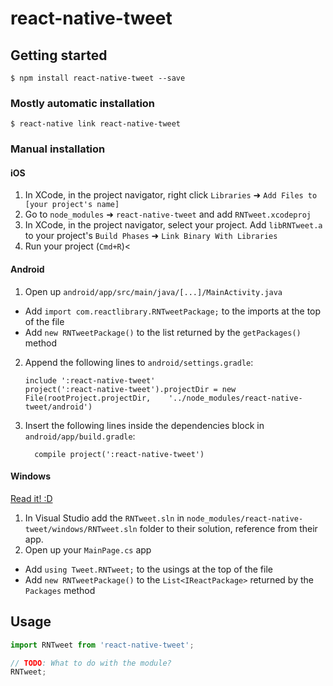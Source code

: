
# react-native-tweet

## Getting started

`$ npm install react-native-tweet --save`

### Mostly automatic installation

`$ react-native link react-native-tweet`

### Manual installation


#### iOS

1. In XCode, in the project navigator, right click `Libraries` ➜ `Add Files to [your project's name]`
2. Go to `node_modules` ➜ `react-native-tweet` and add `RNTweet.xcodeproj`
3. In XCode, in the project navigator, select your project. Add `libRNTweet.a` to your project's `Build Phases` ➜ `Link Binary With Libraries`
4. Run your project (`Cmd+R`)<

#### Android

1. Open up `android/app/src/main/java/[...]/MainActivity.java`
  - Add `import com.reactlibrary.RNTweetPackage;` to the imports at the top of the file
  - Add `new RNTweetPackage()` to the list returned by the `getPackages()` method
2. Append the following lines to `android/settings.gradle`:
  	```
  	include ':react-native-tweet'
  	project(':react-native-tweet').projectDir = new File(rootProject.projectDir, 	'../node_modules/react-native-tweet/android')
  	```
3. Insert the following lines inside the dependencies block in `android/app/build.gradle`:
  	```
      compile project(':react-native-tweet')
  	```

#### Windows
[Read it! :D](https://github.com/ReactWindows/react-native)

1. In Visual Studio add the `RNTweet.sln` in `node_modules/react-native-tweet/windows/RNTweet.sln` folder to their solution, reference from their app.
2. Open up your `MainPage.cs` app
  - Add `using Tweet.RNTweet;` to the usings at the top of the file
  - Add `new RNTweetPackage()` to the `List<IReactPackage>` returned by the `Packages` method


## Usage
```javascript
import RNTweet from 'react-native-tweet';

// TODO: What to do with the module?
RNTweet;
```
  